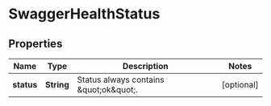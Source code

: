 
# SwaggerHealthStatus

## Properties
Name | Type | Description | Notes
------------ | ------------- | ------------- | -------------
**status** | **String** | Status always contains \&quot;ok\&quot;. |  [optional]



